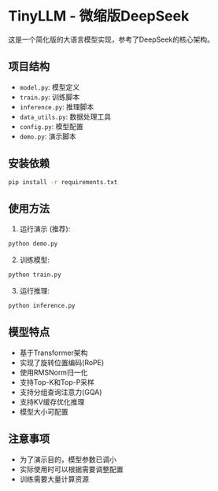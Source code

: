 # TinyLLM - 微缩版DeepSeek

这是一个简化版的大语言模型实现，参考了DeepSeek的核心架构。

## 项目结构

- `model.py`: 模型定义
- `train.py`: 训练脚本
- `inference.py`: 推理脚本
- `data_utils.py`: 数据处理工具
- `config.py`: 模型配置
- `demo.py`: 演示脚本

## 安装依赖

```bash
pip install -r requirements.txt
```

## 使用方法

1. 运行演示 (推荐):
```bash
python demo.py
```

2. 训练模型:
```bash
python train.py
```

3. 运行推理:
```bash
python inference.py
```

## 模型特点

- 基于Transformer架构
- 实现了旋转位置编码(RoPE)
- 使用RMSNorm归一化
- 支持Top-K和Top-P采样
- 支持分组查询注意力(GQA)
- 支持KV缓存优化推理
- 模型大小可配置

## 注意事项

- 为了演示目的，模型参数已调小
- 实际使用时可以根据需要调整配置
- 训练需要大量计算资源